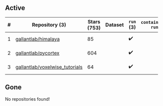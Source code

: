 ## Active
| # | Repository (3) | Stars (753) | Dataset | `run` (3) | `containers-run` | Last Modified |
| --- | --- | --- | --- | --- | --- | --- |
| 1 | [gallantlab/himalaya](https://github.com/gallantlab/himalaya) | 85 |  | :heavy_check_mark: |  | 2024-12-01 15:41:01+00:00 |
| 2 | [gallantlab/pycortex](https://github.com/gallantlab/pycortex) | 604 |  | :heavy_check_mark: |  | 2024-12-01 15:40:34+00:00 |
| 3 | [gallantlab/voxelwise_tutorials](https://github.com/gallantlab/voxelwise_tutorials) | 64 |  | :heavy_check_mark: |  | 2024-11-18 18:02:34+00:00 |

## Gone
No repositories found!
